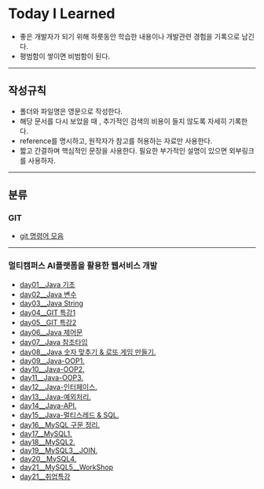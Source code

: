 # Today I Learned

- 좋은 개발자가 되기 위해 하룻동안 학습한 내용이나 개발관련 경험을 기록으로 남긴다.
- 평범함이 쌓이면 비범함이 된다.

---

## 작성규칙

- 폴더와 파일명은 영문으로 작성한다.
- 해당 문서를 다시 보았을 때 , 추가적인 검색의 비용이 들지 않도록 자세히 기록한다.
- reference를 명시하고, 원작자가 참고를 허용하는 자료만 사용한다.
- 짧고 간결하며 핵심적인 문장을 사용한다. 필요한 부가적인 설명이 있으면 외부링크를 사용하자.

---

## 분류

### GIT

- [git 명령어 모음](https://github.com/kansg92/TIL/blob/master/GIT/gitcommand.md)

---

### 멀티캠퍼스 AI플랫폼을 활용한 웹서비스 개발

- [day01\_\_Java 기초](https://github.com/kansg92/TIL/blob/master/multi%20campus%2014th/day01__Java.md)
- [day02\_\_Java 변수](https://github.com/kansg92/TIL/blob/master/multi%20campus%2014th/day02__java%20variable.md)
- [day03\_\_Java String](https://github.com/kansg92/TIL/blob/master/multi%20campus%2014th/day03__Java%20String%20%26%20system.md)
- [day04\_\_GIT 특강1](https://github.com/kansg92/TIL/blob/master/multi%20campus%2014th/day04__GIT.md)
- [day05\_\_GIT 특강2](https://github.com/kansg92/TIL/blob/master/multi%20campus%2014th/day05__GIT2.md)
- [day06\_\_Java 제어문](https://github.com/kansg92/TIL/blob/master/multi%20campus%2014th/day06__%20Control%20Statement.md)
- [day07\_\_Java 참조타입](https://github.com/kansg92/TIL/blob/master/multi%20campus%2014th/day07__Java-reference-type.md)
- [day08\_\_Java 숫자 맞추기 & 로또 게임 만들기.](https://github.com/kansg92/TIL/blob/master/multi%20campus%2014th/day08__Java-workshop.md)
- [day09\_\_Java-OOP1.](https://github.com/kansg92/TIL/blob/master/multi%20campus%2014th/day09__Java-OOP1.md)
- [day10\_\_Java-OOP2.](https://github.com/kansg92/TIL/blob/master/multi%20campus%2014th/day10__java-oop2.md)
- [day11\_\_Java-OOP3.](https://github.com/kansg92/TIL/blob/master/multi%20campus%2014th/day11__java-oop3.md)
- [day12\_\_Java-인터페이스.](https://github.com/kansg92/TIL/blob/master/multi%20campus%2014th/day12__Java-Interface.md)
- [day13\_\_Java-예외처리.](https://github.com/kansg92/TIL/blob/master/multi%20campus%2014th/day13__Java-Exception.md)
- [day14\_\_Java-API.](https://github.com/kansg92/TIL/blob/master/multi%20campus%2014th/day14__JavaAPI.md)
- [day15\_\_Java-멀티스레드 & SQL.](https://github.com/kansg92/TIL/blob/master/multi%20campus%2014th/day15__Java-MultiThread.md)
- [day16\_\_MySQL 구문 정리.](https://github.com/kansg92/TIL/blob/master/multi%20campus%2014th/day16.md)
- [day17\_\_MySQL1.](https://github.com/kansg92/TIL/blob/master/multi%20campus%2014th/day17__MySQL.md)
- [day18\_\_MySQL2.](https://github.com/kansg92/TIL/blob/master/multi%20campus%2014th/day18__MySQL2.md)
- [day19\_\_MySQL3\_\_JOIN.](https://github.com/kansg92/TIL/blob/master/multi%20campus%2014th/day19__MySQL3.md)
- [day20\_\_MySQL4.](https://github.com/kansg92/TIL/blob/master/multi%20campus%2014th/day20__MySQL4.md)
- [day21\_\_MySQL5\_\_WorkShop](https://github.com/kansg92/TIL/blob/master/multi%20campus%2014th/day21__MySQL5.md)
- [day21\_\_취업특강](https://github.com/kansg92/TIL/blob/master/multi%20campus%2014th/day22__JOB.md)
